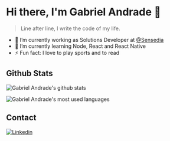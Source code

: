 # Hi there, I'm Gabriel Andrade 👋

> Line after line, I write the code of my life.
- 🔭 I’m currently working as Solutions Developer at [@Sensedia](https://github.com/Sensedia)
- 🌱 I’m currently learning Node, React and React Native
- ⚡ Fun fact: I love to play sports and to read


##  Github Stats 

![Gabriel Andrade's github stats](https://github-readme-stats.vercel.app/api?username=gabriel-andrad3&show_icons=true&theme=dark)

![Gabriel Andrade's most used languages](https://github-readme-stats.vercel.app/api/top-langs/?username=gabriel-andrad3&&show_icons=true&theme=default&title_color=fff&&icon_color=fff&text_color=9f9f9f&bg_color=151515&layout=compact)

## Contact

[![Linkedin](https://img.shields.io/badge/-LinkedIn-060606?style=flat&labelColor=0D0D0D&logo=Linkedin&Color=white)](https://www.linkedin.com/in/gabriel-andrad3/)
